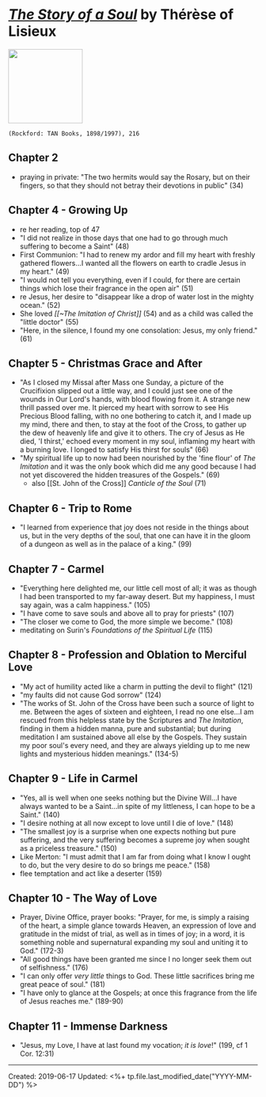 
# [*The Story of a Soul*](https://tanbooks.com/products/books/saints/autobiographies/the-story-of-a-soul-the-autobiography-of-st-therese-of-lisieux/) by Thérèse of Lisieux

<img src="https://external-content.duckduckgo.com/iu/?u=https%3A%2F%2Fimages-na.ssl-images-amazon.com%2Fimages%2FI%2F51xHHWbn40L._SY291_BO1%2C204%2C203%2C200_QL40_ML2_.jpg&f=1&nofb=1" width=150>

`(Rockford: TAN Books, 1898/1997), 216`

## Chapter 2
- praying in private: "The two hermits would say the Rosary, but on their fingers, so that they should not betray their devotions in public" (34)

## Chapter 4 - Growing Up
- re her reading, top of 47
- "I did not realize in those days that one had to go through much suffering to become a Saint" (48)
- First Communion: "I had to renew my ardor and fill my heart with freshly gathered flowers...I wanted all the flowers on earth to cradle Jesus in my heart." (49)
- "I would not tell you everything, even if I could, for there are certain things which lose their fragrance in the open air" (51)
- re Jesus, her desire to "disappear like a drop of water lost in the mighty ocean." (52)
- She loved *[[~The Imitation of Christ]]* (54) and as a child was called the "little doctor" (55)
- "Here, in the silence, I found my one consolation: Jesus, my only friend." (61)

## Chapter 5 - Christmas Grace and After
- "As I closed my Missal after Mass one Sunday, a picture of the Crucifixion slipped out a little way, and I could just see one of the wounds in Our Lord's hands, with blood flowing from it. A strange new thrill passed over me. It pierced my heart with sorrow to see His Precious Blood falling, with no one bothering to catch it, and I made up my mind, there and then, to stay at the foot of the Cross, to gather up the dew of heavenly life and give it to others. The cry of Jesus as He died, 'I thirst,' echoed every moment in my soul, inflaming my heart with a burning love. I longed to satisfy His thirst for souls" (66)
- "My spiritual life up to now had been nourished by the 'fine flour' of *The Imitation* and it was the only book which did me any good because I had not yet discovered the hidden treasures of the Gospels." (69)
  - also [[St. John of the Cross]] *Canticle of the Soul* (71)

## Chapter 6 - Trip to Rome
- "I learned from experience that joy does not reside in the things about us, but in the very depths of the soul, that one can have it in the gloom of a dungeon as well as in the palace of a king." (99)

## Chapter 7 - Carmel
- "Everything here delighted me, our little cell most of all; it was as though I had been transported to my far-away desert. But my happiness, I must say again, was a calm happiness." (105)
- "I have come to save souls and above all to pray for priests" (107)
- "The closer we come to God, the more simple we become." (108)
- meditating on Surin's *Foundations of the Spiritual Life* (115)

## Chapter 8 - Profession and Oblation to Merciful Love
- "My act of humility acted like a charm in putting the devil to flight" (121)
- "my faults did not cause God sorrow" (124)
- "The works of St. John of the Cross have been such a source of light to me. Between the ages of sixteen and eighteen, I read no one else...I am rescued from this helpless state by the Scriptures and *The Imitation*, finding in them a hidden manna, pure and substantial; but during meditation I am sustained above all else by the Gospels. They sustain my poor soul's every need, and they are always yielding up to me new lights and mysterious hidden meanings." (134-5)

## Chapter 9 - Life in Carmel
- "Yes, all is well when one seeks nothing but the Divine Will...I have always wanted to be a Saint...in spite of my littleness, I can hope to be a Saint." (140)
- "I desire nothing at all now except to love until I die of love." (148)
- "The smallest joy is a surprise when one expects nothing but pure suffering, and the very suffering becomes a supreme joy when sought as a priceless treasure." (150)
- Like Merton: "I must admit that I am far from doing what I know I ought to do, but the very desire to do so brings me peace." (158)
- flee temptation and act like a deserter (159)

## Chapter 10 - The Way of Love
- Prayer, Divine Office, prayer books: "Prayer, for me, is simply a raising of the heart, a simple glance towards Heaven, an expression of love and gratitude in the midst of trial, as well as in times of joy; in a word, it is something noble and supernatural expanding my soul and uniting it to God." (172-3)
- "All good things have been granted me since I no longer seek them out of selfishness." (176)
- "I can only offer *very little* things to God. These little sacrifices bring me great peace of soul." (181)
- "I have only to glance at the Gospels; at once this fragrance from the life of Jesus reaches me." (189-90)

## Chapter 11 - Immense Darkness
- "Jesus, my Love, I have at last found my vocation; *it is love*!" (199, cf 1 Cor. 12:31)

---
Created: 2019-06-17
Updated: <%+ tp.file.last_modified_date("YYYY-MM-DD") %>
